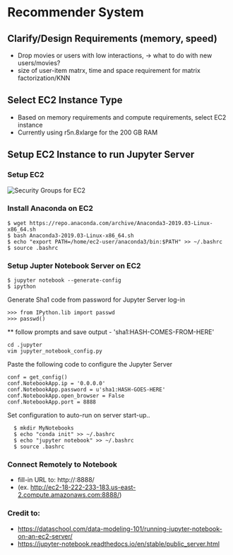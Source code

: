 # Recommender System  
## Clarify/Design Requirements (memory, speed)
* Drop movies or users with low interactions, -> what to do with new users/movies?
* size of user-item matrx, time and space requirement for matrix factorization/KNN 
## Select EC2 Instance Type
* Based on memory requirements and compute requirements, select EC2 instance
* Currently using r5n.8xlarge for the 200 GB RAM
## Setup EC2 Instance to run Jupyter Server 
### Setup EC2
![Security Groups for EC2](https://dataschool.com/assets/images/data-modeling-101/jupyter_article/securityGroups.png)

### Install Anaconda on EC2 

```
$ wget https://repo.anaconda.com/archive/Anaconda3-2019.03-Linux-x86_64.sh
$ bash Anaconda3-2019.03-Linux-x86_64.sh
$ echo "export PATH=/home/ec2-user/anaconda3/bin:$PATH" >> ~/.bashrc
$ source .bashrc
```

### Setup Jupter Notebook Server on EC2
```
$ jupyter notebook --generate-config
$ ipython
```
Generate Sha1 code from password for Jupyter Server log-in
```
>>> from IPython.lib import passwd
>>> passwd()
```
** follow prompts and save output - 'sha1:HASH-COMES-FROM-HERE'

```
cd .jupyter
vim jupyter_notebook_config.py
```
Paste the following code to configure the Jupyter Server
```
conf = get_config()
conf.NotebookApp.ip = '0.0.0.0'
conf.NotebookApp.password = u'sha1:HASH-GOES-HERE'
conf.NotebookApp.open_browser = False
conf.NotebookApp.port = 8888
```
Set configuration to auto-run on server start-up..
```
  $ mkdir MyNotebooks
  $ echo "conda init" >> ~/.bashrc
  $ echo "jupyter notebook" >> ~/.bashrc
  $ source .bashrc
```
### Connect Remotely to Notebook 
* fill-in URL to: http://<your AWS public dns>:8888/ 
* (ex. http://ec2-18-222-233-183.us-east-2.compute.amazonaws.com:8888/)
    
### Credit to:
* https://dataschool.com/data-modeling-101/running-jupyter-notebook-on-an-ec2-server/
* https://jupyter-notebook.readthedocs.io/en/stable/public_server.html
